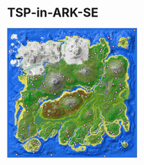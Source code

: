 # TSP-in-ARK-SE



<img src="https://raw.githubusercontent.com/Dobiks/TSP-in-ARK-SE/main/map.png" data-canonical-src="https://raw.githubusercontent.com/Dobiks/TSP-in-ARK-SE/main/map.png" width="300" height="300" />
